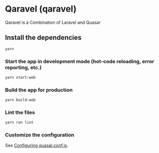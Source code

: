 # Qaravel (qaravel)

Qaravel is a Combination of Laravel and Quasar

## Install the dependencies
```bash
yarn
```

### Start the app in development mode (hot-code reloading, error reporting, etc.)
```bash
yarn start:web
```

### Build the app for production
```bash
yarn build:web
```

### Lint the files
```bash
yarn run lint
```

### Customize the configuration
See [Configuring quasar.conf.js](https://quasar.dev/quasar-cli/quasar-conf-js).
